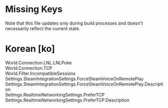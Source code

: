 # Missing Keys
Note that this file updates only during build processes and doesn't necessarily reflect the current state.

# Korean [ko]
World.Connection.LNL.LNLPoke  
World.Connection.TCP  
World.Filter.IncompatibleSessions  
Settings.SteamIntegrationSettings.ForceSteamVoiceOnRemotePlay  
Settings.SteamIntegrationSettings.ForceSteamVoiceOnRemotePlay.Description  
Settings.RealtimeNetworkingSettings.PreferTCP  
Settings.RealtimeNetworkingSettings.PreferTCP.Description  

